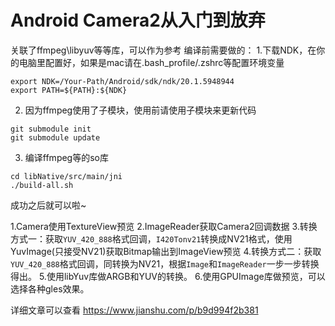 # Android Camera2从入门到放弃

关联了ffmpeg\libyuv等等库，可以作为参考
编译前需要做的：
1.下载NDK，在你的电脑里配置好，如果是mac请在.bash_profile/.zshrc等配置环境变量
```shell script
export NDK=/Your-Path/Android/sdk/ndk/20.1.5948944
export PATH=${PATH}:${NDK}
```
2. 因为ffmpeg使用了子模块，使用前请使用子模块来更新代码
```shell script
git submodule init
git submodule update
```
3. 编译ffmpeg等的so库
```shell script
cd libNative/src/main/jni
./build-all.sh
```
成功之后就可以啦~

1.Camera使用TextureView预览
2.ImageReader获取Camera2回调数据
3.转换方式一：获取`YUV_420_888`格式回调，`I420Tonv21`转换成NV21格式，使用YuvImage(只接受NV21)获取Bitmap输出到ImageView预览
4.转换方式二：获取`YUV_420_888`格式回调，同转换为NV21，根据`Image`和`ImageReader`一步一步转换得出。
5.使用libYuv库做ARGB和YUV的转换。
6.使用GPUImage库做预览，可以选择各种gles效果。

详细文章可以查看 https://www.jianshu.com/p/b9d994f2b381

